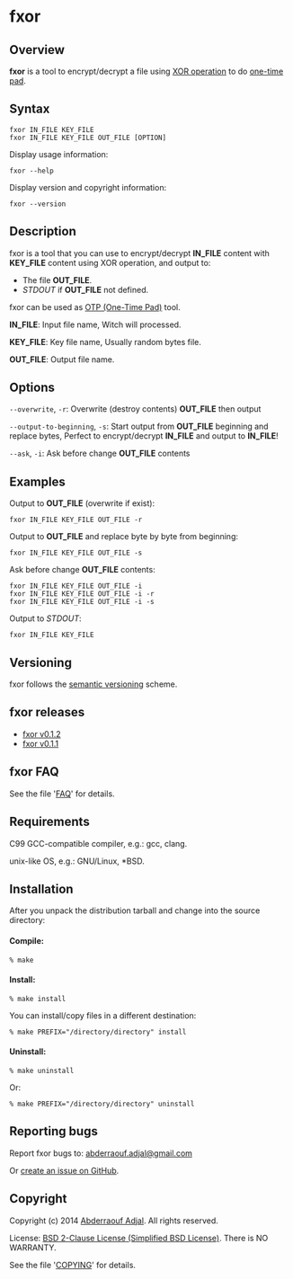 fxor
====

## Overview

**fxor** is a tool to encrypt/decrypt a file using [XOR operation](http://en.wikipedia.org/wiki/XOR_cipher) to do [one-time pad](http://en.wikipedia.org/wiki/One-time_pad).


## Syntax

	fxor IN_FILE KEY_FILE
	fxor IN_FILE KEY_FILE OUT_FILE [OPTION]

Display usage information:

	fxor --help

Display version and copyright information:

	fxor --version


## Description

fxor is a tool that you can use to encrypt/decrypt **IN_FILE** content
with **KEY_FILE** content using XOR operation, and output to:

*  The file **OUT_FILE**.
*  *STDOUT* if **OUT_FILE** not defined.

fxor can be used as [OTP (One-Time Pad)](http://en.wikipedia.org/wiki/One-time_pad) tool.

**IN_FILE**: Input file name, Witch will processed.

**KEY_FILE**: Key file name, Usually random bytes file.

**OUT_FILE**: Output file name.


## Options

`--overwrite`, `-r`:
Overwrite (destroy contents) **OUT_FILE** then output

`--output-to-beginning`, `-s`:
Start output from **OUT_FILE** beginning and replace bytes,
Perfect to encrypt/decrypt **IN_FILE** and output to **IN_FILE**!

`--ask`, `-i`:
Ask before change **OUT_FILE** contents


## Examples

Output to **OUT_FILE** (overwrite if exist):

	fxor IN_FILE KEY_FILE OUT_FILE -r

Output to **OUT_FILE** and replace byte by byte from beginning:

	fxor IN_FILE KEY_FILE OUT_FILE -s

Ask before change **OUT_FILE** contents:

	fxor IN_FILE KEY_FILE OUT_FILE -i
	fxor IN_FILE KEY_FILE OUT_FILE -i -r
	fxor IN_FILE KEY_FILE OUT_FILE -i -s

Output to *STDOUT*:

	fxor IN_FILE KEY_FILE


## Versioning

fxor follows the [semantic versioning](http://semver.org) scheme.


## fxor releases

* [fxor v0.1.2](https://github.com/abderraouf-adjal/fxor/releases/tag/v0.1.2)
* [fxor v0.1.1](https://github.com/abderraouf-adjal/fxor/releases/tag/v0.1.1)


## fxor FAQ

See the file '[FAQ](https://github.com/abderraouf-adjal/fxor/blob/master/FAQ)' for details.


## Requirements

C99 GCC-compatible compiler, e.g.: gcc, clang.

unix-like OS, e.g.: GNU/Linux, *BSD.


## Installation

After you unpack the distribution tarball and change into the source directory:

#### Compile:

	% make


#### Install:

	% make install

You can install/copy files in a different destination:

	% make PREFIX="/directory/directory" install


#### Uninstall:

	% make uninstall

Or:

	% make PREFIX="/directory/directory" uninstall


## Reporting bugs

Report fxor bugs to: <abderraouf.adjal@gmail.com>

Or [create an issue on GitHub](https://github.com/abderraouf-adjal/fxor/issues).


## Copyright

Copyright (c) 2014 [Abderraouf Adjal](https://github.com/abderraouf-adjal).  All rights reserved.

License: [BSD 2-Clause License (Simplified BSD License)](http://opensource.org/licenses/BSD-2-Clause). There is NO WARRANTY.

See the file '[COPYING](https://github.com/abderraouf-adjal/fxor/blob/master/COPYING)' for details.
